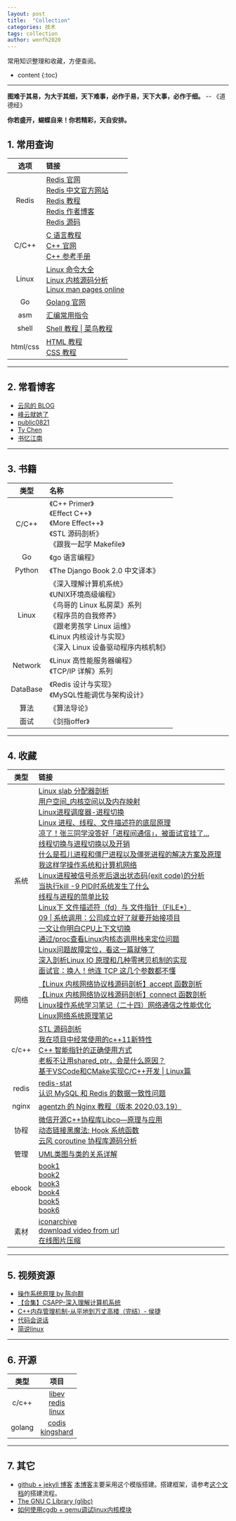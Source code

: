```yaml
---
layout: post
title:  "Collection"
categories: 技术
tags: collection
author: wenfh2020
--- 
```


常用知识整理和收藏，方便查阅。



* content
{:toc}

---

**图难于其易，为大于其细，天下难事，必作于易，天下大事，必作于细。** -- 《道德经》

**你若盛开，蝴蝶自来！你若精彩，天自安排。**

## 1. 常用查询

|   选项   | 链接                                                                                                                                                                                                                                                            |
| :------: | :-------------------------------------------------------------------------------------------------------------------------------------------------------------------------------------------------------------------------------------------------------------- |
|  Redis   | [Redis 官网](https://redis.io/)<br/>[Redis 中文官方网站](http://www.redis.cn/)<br/>[Redis 教程](https://www.runoob.com/redis/redis-tutorial.html) <br/>[Redis 作者博客](http://antirez.com/) <br/> [Redis 源码](https://github.com/antirez/redis/tree/unstable) |
|  C/C++   | [C 语言教程](https://www.runoob.com/cprogramming/c-tutorial.html) <br/> [C++ 官网](http://www.cplusplus.com/) <br/> [C++ 参考手册](https://zh.cppreference.com/)                                                                                                |
|  Linux   | [Linux 命令大全](https://www.runoob.com/linux/linux-command-manual.html)<br/>[Linux 内核源码分析](https://www.cnblogs.com/tolimit/default.html?page=1)<br/>[Linux man pages online](http://man7.org/linux/man-pages/)                                           |
|    Go    | [Golang 官网](https://golang.google.cn/)                                                                                                                                                                                                                        |
|   asm    | [汇编常用指令](https://blog.csdn.net/qq_36982160/article/details/82950848)                                                                                                                                                                                      |
|  shell   | [Shell 教程 \| 菜鸟教程](https://www.runoob.com/linux/linux-shell.html)                                                                                                                                                                                         |
| html/css | [HTML 教程](http://caibaojian.com/w3c/html/)<br/>[CSS 教程](http://caibaojian.com/w3c/css/)                                                                                                                                                                     |

---

## 2. 常看博客

* [云风的 BLOG](https://blog.codingnow.com/)
* [峰云就她了](http://xiaorui.cc/)
* [public0821](https://segmentfault.com/u/public0821)
* [Ty Chen](https://ty-chen.github.io/)
* [书忆江南](https://blog.csdn.net/qq_33588730/article/details/105177754)

---

## 3. 书籍

|   类型   | 名称                                                                                                                                                                                                           |
| :------: | :------------------------------------------------------------------------------------------------------------------------------------------------------------------------------------------------------------- |
|  C/C++   | 《C++ Primer》 <br/>《Effect C++》 <br/>《More Effect++》<br/>《STL 源码剖析》<br/>《跟我一起学 Makefile》                                                                                                     |
|    Go    | 《go 语言编程》                                                                                                                                                                                                |
|  Python  | 《The Django Book 2.0 中文译本》                                                                                                                                                                               |
|  Linux   | 《深入理解计算机系统》<br/>《UNIX环境高级编程》<br/>《鸟哥的 Linux 私房菜》系列 <br/>《程序员的自我修养》<br/>《跟老男孩学 Linux 运维》<br/> 《Linux 内核设计与实现》<br/> 《深入 Linux 设备驱动程序内核机制》 |
| Network  | 《Linux 高性能服务器编程》     <br/> 《TCP/IP 详解》系列                                                                                                                                                       |
| DataBase | 《Redis 设计与实现》<br/> 《MySQL性能调优与架构设计》                                                                                                                                                          |
|   算法   | 《算法导论》                                                                                                                                                                                                   |
|   面试   | 《剑指offer》                                                                                                                                                                                                  |

---

## 4. 收藏

| 类型  | 链接                                                                                                                                                                                                                                                                                                                                                                                                                                                                                                                                                                                                                                                                                                                                                                                                                                                                                                                                                                                                                                                                                                                                                                                                                                                                                                                                                                                                                                                                                                                                                                                                                                                                                                                                                                                                                                                                                         |
| :---: | :------------------------------------------------------------------------------------------------------------------------------------------------------------------------------------------------------------------------------------------------------------------------------------------------------------------------------------------------------------------------------------------------------------------------------------------------------------------------------------------------------------------------------------------------------------------------------------------------------------------------------------------------------------------------------------------------------------------------------------------------------------------------------------------------------------------------------------------------------------------------------------------------------------------------------------------------------------------------------------------------------------------------------------------------------------------------------------------------------------------------------------------------------------------------------------------------------------------------------------------------------------------------------------------------------------------------------------------------------------------------------------------------------------------------------------------------------------------------------------------------------------------------------------------------------------------------------------------------------------------------------------------------------------------------------------------------------------------------------------------------------------------------------------------------------------------------------------------------------------------------------------------- |
| 系统  | [Linux slab 分配器剖析](https://www.ibm.com/developerworks/cn/linux/l-linux-slab-allocator/index.html) <br/> [用户空间_内核空间以及内存映射](https://www.solves.com.cn/news/hlw/2020-03-15/13907.html) <br/> [Linux进程调度器-进程切换](https://www.cnblogs.com/LoyenWang/p/12386281.html) <br/> [Linux 进程、线程、文件描述符的底层原理](https://blog.csdn.net/fdl123456/article/details/103982657)  <br/> [凉了！张三同学没答好「进程间通信」，被面试官挂了...](https://blog.csdn.net/qq_34827674/article/details/107678226) <br/> [线程切换与进程切换以及开销](https://blog.csdn.net/qq_35701633/article/details/97398354) <br/> [什么是孤儿进程和僵尸进程以及僵死进程的解决方案及原理](https://blog.csdn.net/qq_35701633/article/details/97393947) <br/> [我这样学操作系统和计算机网络](https://zhuanlan.zhihu.com/p/260185138) <br/> [Linux进程被信号杀死后退出状态码(exit code)的分析](https://blog.csdn.net/halfclear/article/details/72783900) <br/> [当执行kill -9 PID时系统发生了什么](http://zyearn.com/blog/2015/03/22/what-happens-when-you-kill-a-process/) <br/>  [线程与进程的简单比较](https://blog.csdn.net/z_ryan/article/details/79631252?spm=1001.2014.3001.5501) <br/> [Linux下 文件描述符（fd）与 文件指针（FILE*）](https://blog.csdn.net/mm_hh/article/details/71374474) <br/> [09 \| 系统调用：公司成立好了就要开始接项目](https://www.codenong.com/cs109190055/) <br/> [一文让你明白CPU上下文切换](https://segmentfault.com/a/1190000017457234#comment-area) <br/>[通过/proc查看Linux内核态调用栈来定位问题](https://blog.csdn.net/hintonic/article/details/18005779) <br> [Linux问题故障定位，看这一篇就够了](https://cloud.tencent.com/developer/article/1598460)<br>[深入剖析Linux IO 原理和几种零拷贝机制的实现](https://zhuanlan.zhihu.com/p/83398714) <br> [面试官：换人！他连 TCP 这几个参数都不懂](https://www.cnblogs.com/xiaolincoding/p/13067971.html) |
| 网络  | [【Linux 内核网络协议栈源码剖析】accept 函数剖析](https://blog.csdn.net/wenqian1991/article/details/46794647)   <br/> [【Linux 内核网络协议栈源码剖析】connect 函数剖析](https://blog.csdn.net/wenqian1991/article/details/46713505) <br/> [Linux操作系统学习笔记（二十四）网络通信之性能优化](https://ty-chen.github.io/linux-kernel-network-optimization/) <br/> [Linux网络系统原理笔记](https://blog.csdn.net/qq_33588730/article/details/105177754)                                                                                                                                                                                                                                                                                                                                                                                                                                                                                                                                                                                                                                                                                                                                                                                                                                                                                                                                                                                                                                                                                                                                                                                                                                                                                                                                                                                                                                      |
| c/c++ | [STL 源码剖析](https://www.kancloud.cn/digest/stl-sources/) <br/> [我在项目中经常使用的c++11新特性](https://zhuanlan.zhihu.com/p/102419965?utm_source=qq)  <br/> [C++ 智能指针的正确使用方式](https://www.cyhone.com/articles/right-way-to-use-cpp-smart-pointer/) <br> [老板不让用shared_ptr，会是什么原因？](https://www.zhihu.com/question/33084543)  <br/> [基于VSCode和CMake实现C/C++开发 \| Linux篇](https://www.bilibili.com/video/BV1fy4y1b7TC?p=9)                                                                                                                                                                                                                                                                                                                                                                                                                                                                                                                                                                                                                                                                                                                                                                                                                                                                                                                                                                                                                                                                                                                                                                                                                                                                                                                                                                                                                                                                                                                                    |
| redis | [redis-stat](https://github.com/junegunn/redis-stat) <br> [认识 MySQL 和 Redis 的数据一致性问题](https://cloud.tencent.com/developer/article/1898550)                                                                                                                                                                                                                                                                                                                                                                                                                                                                                                                                                                                                                                                                                                                                                                                                                                                                                                                                                                                                                                                                                                                                                                                                                                                                                                                                                                                                                                                                                                                                                                                                                                                                                                                                        |
| nginx | [agentzh 的 Nginx 教程（版本 2020.03.19）](https://openresty.org/download/agentzh-nginx-tutorials-zhcn.html#00-Foreword02)                                                                                                                                                                                                                                                                                                                                                                                                                                                                                                                                                                                                                                                                                                                                                                                                                                                                                                                                                                                                                                                                                                                                                                                                                                                                                                                                                                                                                                                                                                                                                                                                                                                                                                                                                                   |
| 协程  | [微信开源C++协程库Libco—原理与应用](https://blog.didiyun.com/index.php/2018/11/23/libco/) <br/> [动态链接黑魔法: Hook 系统函数](http://kaiyuan.me/2017/05/03/function_wrapper/) <br/> [云风 coroutine 协程库源码分析](https://www.cyhone.com/articles/analysis-of-cloudwu-coroutine/)                                                                                                                                                                                                                                                                                                                                                                                                                                                                                                                                                                                                                                                                                                                                                                                                                                                                                                                                                                                                                                                                                                                                                                                                                                                                                                                                                                                                                                                                                                                                                                                                        |
| 管理  | [UML类图与类的关系详解](http://www.uml.org.cn/oobject/201104212.asp)                                                                                                                                                                                                                                                                                                                                                                                                                                                                                                                                                                                                                                                                                                                                                                                                                                                                                                                                                                                                                                                                                                                                                                                                                                                                                                                                                                                                                                                                                                                                                                                                                                                                                                                                                                                                                         |
| ebook | [book1](https://evanli.github.io/programming-book/Git/) <br/> [book2](https://github.com/wenfh2020/books) <br/> [book3](https://github.com/hello2dj/Books-1)   <br/> [book4](https://github.com/yuebaii/books)     <br/> [book5](https://github.com/lancetw/ebook-1)   <br/> [book6](https://github.com/woai3c/recommended-books)                                                                                                                                                                                                                                                                                                                                                                                                                                                                                                                                                                                                                                                                                                                                                                                                                                                                                                                                                                                                                                                                                                                                                                                                                                                                                                                                                                                                                                                                                                                                                            |
| 素材  | [iconarchive](http://www.iconarchive.com/) <br/> [download video from url](https://en.savefrom.net/11/)  <br/> [在线图片压缩](https://docsmall.com/image-compress)                                                                                                                                                                                                                                                                                                                                                                                                                                                                                                                                                                                                                                                                                                                                                                                                                                                                                                                                                                                                                                                                                                                                                                                                                                                                                                                                                                                                                                                                                                                                                                                                                                                                                                                           |

---

## 5. 视频资源

* [操作系统原理 by 陈向群](https://www.bilibili.com/video/BV1Gx411Q7ro?p=1)
* [【合集】CSAPP-深入理解计算机系统](https://www.bilibili.com/video/BV1cD4y1D7uR)
* [C++内存管理机制-从平地到万丈高楼（完结）- 侯捷](https://www.bilibili.com/video/BV1Er4y1A7Xy?p=1)
* [代码会说话](https://space.bilibili.com/381525918/)
* [简说linux](https://space.bilibili.com/646178510/)

---

## 6. 开源

|  类型  |                                                                                项目                                                                                |
| :----: | :----------------------------------------------------------------------------------------------------------------------------------------------------------------: |
| c/c++  | [libev](http://software.schmorp.de/pkg/libev.html) <br/> [redis](https://github.com/antirez/redis)<br/> [linux](https://mirrors.edge.kernel.org/pub/linux/kernel/) |
| golang |                                 [codis](https://github.com/CodisLabs/codis) <br/> [kingshard](https://github.com/flike/kingshard)                                  |

---

## 7. 其它

* [github + jekyll 博客](https://github.com/Gaohaoyang/gaohaoyang.github.io)
  [本博客](https://wenfh2020.com/2020/02/17/make-blog/)主要采用这个模版搭建。搭建框架，请参考[这个文档](https://github.com/wonderseen/wonderseen.github.io)的搭建流程。
* [The GNU C Library (glibc)](https://www.gnu.org/software/libc/)
* [如何使用cgdb + qemu调试linux内核模块](https://blog.didiyun.com/index.php/2020/08/03/%E5%A6%82%E4%BD%95%E4%BD%BF%E7%94%A8cgdb-qemu%E8%B0%83%E8%AF%95linux%E5%86%85%E6%A0%B8%E6%A8%A1%E5%9D%97/)
